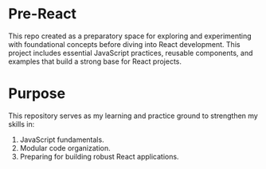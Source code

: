 # Pre-React
This repo created as a preparatory space for exploring and experimenting with foundational concepts before diving into React development. This project includes essential JavaScript practices, reusable components, and examples that build a strong base for React projects.

# Purpose
This repository serves as my learning and practice ground to strengthen my skills in:

1. JavaScript fundamentals.
2. Modular code organization.
3. Preparing for building robust React applications.
